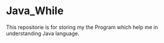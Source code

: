 # Java_While
This repositorie is for storing my the Program which help me in understanding Java language.
